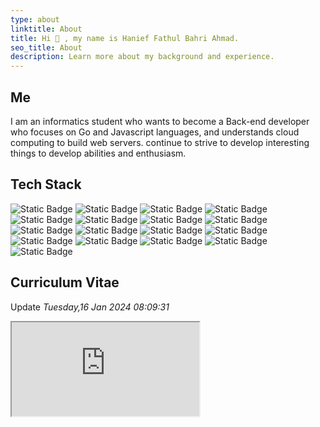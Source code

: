 ```yaml
---
type: about
linktitle: About
title: Hi 👋 , my name is Hanief Fathul Bahri Ahmad.
seo_title: About
description: Learn more about my background and experience.
---
```


## Me

I am an informatics student who wants to become a Back-end developer who focuses on Go and Javascript languages, and understands cloud computing to build web servers. continue to strive to develop interesting things to develop abilities and enthusiasm.

## Tech Stack

![Static Badge](https://img.shields.io/badge/linux-l?style=for-the-badge&logo=linux&logoColor=white&color=black)
![Static Badge](https://img.shields.io/badge/zorin%20OS-l?style=for-the-badge&logo=zorin&logoColor=white&color=%2315A6F0)
![Static Badge](https://img.shields.io/badge/go-l?style=for-the-badge&logo=go&logoColor=white&color=%2300ADD8)
![Static Badge](https://img.shields.io/badge/javascript-l?style=for-the-badge&logo=javascript&logoColor=white&color=%23F7DF1E)
![Static Badge](https://img.shields.io/badge/codecov-s?style=for-the-badge&logo=codecov&logoColor=white&color=%23F01F7A)
![Static Badge](https://img.shields.io/badge/mysql-s?style=for-the-badge&logo=mysql&logoColor=white&color=%234479A1)
![Static Badge](https://img.shields.io/badge/docker-s?style=for-the-badge&logo=docker&logoColor=white&color=%232496ED)
![Static Badge](https://img.shields.io/badge/cloudflare-s?style=for-the-badge&logo=cloudflare&logoColor=white&color=%23F38020)
![Static Badge](https://img.shields.io/badge/swagger-s?style=for-the-badge&logo=swagger&logoColor=%2385EA2D&color=black)
![Static Badge](https://img.shields.io/badge/openapi-s?style=for-the-badge&logo=openapiinitiative&logoColor=%2385EA2D&color=black)
![Static Badge](https://img.shields.io/badge/node%20js-l?style=for-the-badge&logo=nodedotjs&logoColor=white&color=%23339933)
![Static Badge](https://img.shields.io/badge/redis-l?style=for-the-badge&logo=redis&logoColor=white&color=%23DC382D)
![Static Badge](https://img.shields.io/badge/postman-l?style=for-the-badge&logo=postman&logoColor=white&color=%23FF6C37)
![Static Badge](https://img.shields.io/badge/amazon%20aws-l?style=for-the-badge&logo=amazonaws&logoColor=white&color=%23232F3E)
![Static Badge](https://img.shields.io/badge/google%20cloud-l?style=for-the-badge&logo=googlecloud&logoColor=white&color=%234285F4)
![Static Badge](https://img.shields.io/badge/cpanel-l?style=for-the-badge&logo=cpanel&logoColor=white&color=%23FF6C2C)
![Static Badge](https://img.shields.io/badge/nginx-l?style=for-the-badge&logo=nginx&logoColor=white&color=%23009639)

## Curriculum Vitae

Update _Tuesday,16 Jan 2024 08:09:31_

<div class="iframe-container">
  <iframe src="https://drive.google.com/file/d/15_bIHdY4_DIw20_Ih5L-m8f34goNPPDy/preview" allow="autoplay"></iframe>
</div>

